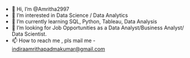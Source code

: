 - 👋 Hi, I’m @Amritha2997
- 👀 I’m interested in Data Science / Data Analytics
- 🌱 I’m currently learning SQL, Python, Tableau, Data Analysis
- 💞️ I’m looking for Job Opportunities as a Data Analyst/Business Analyst/ Data Scientist.
- 📫 How to reach me , pls mail me - indiraamrithapadmakumar@gmail.com


<!---
Amritha2997/Amritha2997 is a ✨ special ✨ repository because its `README.md` (this file) appears on your GitHub profile.
You can click the Preview link to take a look at your changes.
--->
